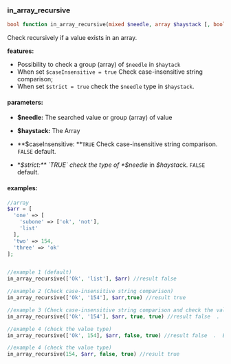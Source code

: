 ### in_array_recursive

```php
bool function in_array_recursive(mixed $needle, array $haystack [, bool $caseInsensitive=false, bool $strict=false])
```

Check recursively if a value exists in an array.

**features:**

- Possibility to check a group (array) of `$needle` in `$haytack`
- When set `$caseInsensitive = true` Check case-insensitive string comparison;
- When set `$strict = true`  check the `$needle` type in `$haystack`.


#### parameters:
- **$needle:** The searched value or group (array) of value

- **$haystack:** The Array

- **$caseInsensitive: **`TRUE` Check case-insensitive string comparison. `FALSE` default.

- **$strict:** `TRUE` check the type of *$needle* in *$haystack*. `FALSE` default.

#### examples:
```php
//array
$arr = [
  'one' => [
    'subone' => ['ok', 'not'],
    'list'
  ],
  'two' => 154,
  'three' => 'ok'
];


//example 1 (default)
in_array_recursive(['Ok', 'list'], $arr) //result false

//example 2 (Check case-insensitive string comparison)
in_array_recursive(['Ok', '154'], $arr,true) //result true

//example 3 (Check case-insensitive string comparison and check the value type)
in_array_recursive(['Ok', '154'], $arr, true, true) //result false  .  Because the $needle = (string) '154' is different than (number)154 found.

//example 4 (check the value type)
in_array_recursive(['Ok', 154], $arr, false, true) //result false  .  Because the $needle = (string)'Ok' is different than (string)'ok' found. 

//example 4 (check the value type)
in_array_recursive(154, $arr, false, true) //result true
```
